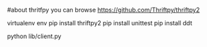 #about thritfpy you can browse https://github.com/Thriftpy/thriftpy2 <br>

virtualenv env
pip install thriftpy2
pip install unittest
pip install ddt

python lib/client.py

